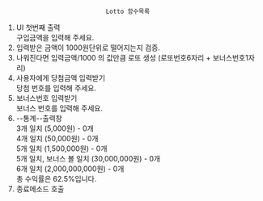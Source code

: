                                 Lotto 함수목록
1. UI 첫번째 출력</br>
구입금액을 입력해 주세요.</br>
2. 입력받은 금액이 1000원단위로 떨어지는지 검증.</br>
3. 나워진다면 입력금액/1000 의 값만큼 로또 생성 (로또번호6자리 + 보너스번호1자리)</br>
4. 사용자에게 당첨금액 입력받기</br>
당첨 번호를 입력해 주세요.</br>
5. 보너스번호 입력받기</br>
보너스 번호를 입력해 주세요.</br>
6. --통계--출력창 </br>
3개 일치 (5,000원) - 0개</br>
4개 일치 (50,000원) - 0개</br>
5개 일치 (1,500,000원) - 0개</br>
5개 일치, 보너스 볼 일치 (30,000,000원) - 0개</br>
6개 일치 (2,000,000,000원) - 0개</br>
총 수익률은 62.5%입니다.</br>
7. 종료메소드 호출



